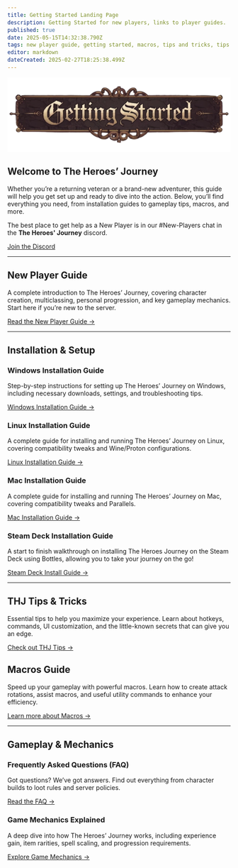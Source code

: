 ```yaml
---
title: Getting Started Landing Page
description: Getting Started for new players, links to player guides.
published: true
date: 2025-05-15T14:32:38.790Z
tags: new player guide, getting started, macros, tips and tricks, tips & tricks, gameplay, mechanics, installation guide
editor: markdown
dateCreated: 2025-02-27T18:25:38.499Z
---
```


<!-- Banner -->
<div class="banner-container">
  <img src="/gettingstartedbanner.webp"
       alt="Getting Started Banner"
       class="banner-image">
</div>
<main class="page-wrapper">
  <!-- Intro -->
  <section class="intro-section">
    <h1>Welcome to The Heroes’ Journey</h1>
    <p>
      Whether you’re a returning veteran or a brand-new adventurer, this guide will help you get set up and ready to dive into the action. Below, you’ll find everything you need, from installation guides to gameplay tips, macros, and more.
    </p>
<div class="discord-blurb"> <p>The best place to get help as a New Player is in our #New-Players chat in the <strong>The Heroes' Journey</strong> discord.</p><p></p> <a href="https://discord.com/invite/heroesjourney" target="_blank" class="discord-button">Join the Discord</a> </div>
  </section>
  <hr class="section-divider">

  <!-- New Player Guide -->
  <section class="content-section">
    <h2>New Player Guide</h2>
    <p class="section-description">
      A complete introduction to The Heroes’ Journey, covering character creation, multiclassing, personal progression, and key gameplay mechanics. Start here if you’re new to the server.
    </p><p></p>
    <div class="button-container">
      <a href="https://wiki.heroesjourneyemu.com/en/getting-started/new-player-guide"
         class="cta-button">Read the New Player Guide →</a>
    </div>
  </section>

  <hr class="section-divider">

  <!-- Installation & Setup -->
  <section class="content-section">
    <h2>Installation & Setup</h2>
    <div class="install-grid">
      <div class="install-guide">
        <h3>Windows Installation Guide</h3>
        <p>Step-by-step instructions for setting up The Heroes’ Journey on Windows, including necessary downloads, settings, and troubleshooting tips.</p><p></p>
        <a href="https://wiki.heroesjourneyemu.com/en/getting-started/installation-guide"
           class="cta-button">Windows Installation Guide →</a>
      </div>
      <div class="install-guide">
        <h3>Linux Installation Guide</h3>
        <p>A complete guide for installing and running The Heroes’ Journey on Linux, covering compatibility tweaks and Wine/Proton configurations.</p><p></p>
        <a href="https://wiki.heroesjourneyemu.com/en/getting-started/linux"
           class="cta-button">Linux Installation Guide →</a>
      </div>
      <div class="install-guide">
        <h3>Mac Installation Guide</h3>
        <p>A complete guide for installing and running The Heroes’ Journey on Mac, covering compatibility tweaks and Parallels.</p><p></p>
        <a href="https://wiki.heroesjourneyemu.com/en/getting-started/mac"
           class="cta-button">Mac Installation Guide →</a>
      </div>
      <div class="install-guide">
        <h3>Steam Deck Installation Guide</h3>
        <p>A start to finish walkthrough on installing The Heroes Journey on the Steam Deck using Bottles, allowing you to take your journey on the go!</p><p></p>
        <a href="https://wiki.heroesjourneyemu.com/en/getting-started/SteamDeckInstall"
           class="cta-button">Steam Deck Install Guide →</a>
      </div>
    </div>
  </section>

  <hr class="section-divider">

  <!-- Tips & Macros -->
  <section class="content-section">
    <h2>THJ Tips & Tricks</h2>
    <p class="section-description">
      Essential tips to help you maximize your experience. Learn about hotkeys, commands, UI customization, and the little-known secrets that can give you an edge.
    </p><p></p>
    <div class="button-container">
      <a href="https://wiki.heroesjourneyemu.com/en/getting-started/THJ-Tips"
         class="cta-button">Check out THJ Tips →</a>
    </div>
  </section>

  <section class="content-section">
    <h2>Macros Guide</h2>
    <p class="section-description">
      Speed up your gameplay with powerful macros. Learn how to create attack rotations, assist macros, and useful utility commands to enhance your efficiency.
    </p><p></p>
    <div class="button-container">
      <a href="https://wiki.heroesjourneyemu.com/en/getting-started/macros"
         class="cta-button">Learn more about Macros →</a>
    </div>
  </section>

  <hr class="section-divider">

  <!-- Gameplay & Mechanics -->
  <section class="content-section">
    <h2>Gameplay & Mechanics</h2>
    <div class="install-grid">
      <div class="install-guide">
        <h3>Frequently Asked Questions (FAQ)</h3>
        <p>Got questions? We’ve got answers. Find out everything from character builds to loot rules and server policies.</p><p></p>
        <a href="https://wiki.heroesjourneyemu.com/en/FAQs/"
           class="cta-button">Read the FAQ →</a>
      </div>
      <div class="install-guide">
        <h3>Game Mechanics Explained</h3>
        <p>A deep dive into how The Heroes’ Journey works, including experience gain, item rarities, spell scaling, and progression requirements.</p><p></p>
        <a href="https://wiki.heroesjourneyemu.com/en/getting-started/game-mechanics"
           class="cta-button">Explore Game Mechanics →</a>
      </div>
    </div>
  </section>

</main>
